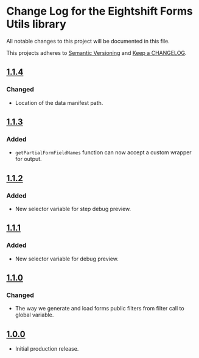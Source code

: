 
# Change Log for the Eightshift Forms Utils library
All notable changes to this project will be documented in this file.

This projects adheres to [Semantic Versioning](https://semver.org/) and [Keep a CHANGELOG](https://keepachangelog.com/).

## [1.1.4]

### Changed

- Location of the data manifest path.

## [1.1.3]

### Added
- `getPartialFormFieldNames` function can now accept a custom wrapper for output.

## [1.1.2]

### Added
- New selector variable for step debug preview.

## [1.1.1]

### Added
- New selector variable for debug preview.

## [1.1.0]

### Changed
- The way we generate and load forms public filters from filter call to global variable.

## [1.0.0]

- Initial production release.

[1.1.4]: https://github.com/infinum/eightshift-forms-utils/compare/1.1.3...1.1.4
[1.1.3]: https://github.com/infinum/eightshift-forms-utils/compare/1.1.2...1.1.3
[1.1.2]: https://github.com/infinum/eightshift-forms-utils/compare/1.1.1...1.1.2
[1.1.1]: https://github.com/infinum/eightshift-forms-utils/compare/1.1.0...1.1.1
[1.1.0]: https://github.com/infinum/eightshift-forms-utils/compare/1.0.0...1.1.0
[1.0.0]: https://github.com/infinum/eightshift-forms-utils/releases/tag/1.0.0
